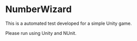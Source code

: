 
# NumberWizard
This is a automated test developed for a simple Unity game.

Please run using Unity and NUnit.
